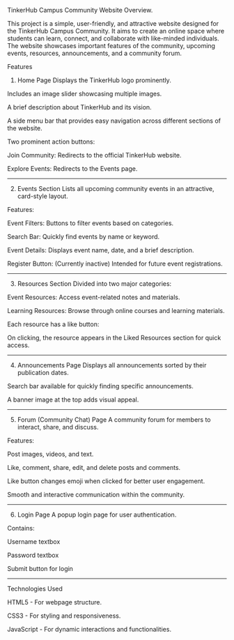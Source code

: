 TinkerHub Campus Community Website Overview.

This project is a simple, user-friendly, and attractive website designed for the TinkerHub Campus Community.
It aims to create an online space where students can learn, connect, and collaborate with like-minded individuals.
The website showcases important features of the community, upcoming events, resources, announcements, and a community forum.

Features
1. Home Page
Displays the TinkerHub logo prominently.

Includes an image slider showcasing multiple images.

A brief description about TinkerHub and its vision.

A side menu bar that provides easy navigation across different sections of the website.

Two prominent action buttons:

Join Community: Redirects to the official TinkerHub website.

Explore Events: Redirects to the Events page.
_________________________________________________________________________________________
2. Events Section
Lists all upcoming community events in an attractive, card-style layout.

Features:

Event Filters: Buttons to filter events based on categories.

Search Bar: Quickly find events by name or keyword.

Event Details: Displays event name, date, and a brief description.

Register Button: (Currently inactive) Intended for future event registrations.
_____________________________________________________________________________________________________
3. Resources Section
Divided into two major categories:

Event Resources: Access event-related notes and materials.

Learning Resources: Browse through online courses and learning materials.

Each resource has a like button:

On clicking, the resource appears in the Liked Resources section for quick access.
______________________________________________________________________________________________________________
4. Announcements Page
Displays all announcements sorted by their publication dates.

Search bar available for quickly finding specific announcements.

A banner image at the top adds visual appeal.
______________________________________________________________________________________________________________
5. Forum (Community Chat) Page
A community forum for members to interact, share, and discuss.

Features:

Post images, videos, and text.

Like, comment, share, edit, and delete posts and comments.

Like button changes emoji when clicked for better user engagement.

Smooth and interactive communication within the community.
__________________________________________________________________________________________________________________
6. Login Page
A popup login page for user authentication.

Contains:

Username textbox

Password textbox

Submit button for login
______________________________________________________________________________________________________________________
Technologies Used

HTML5 - For webpage structure.

CSS3 - For styling and responsiveness.

JavaScript - For dynamic interactions and functionalities.

